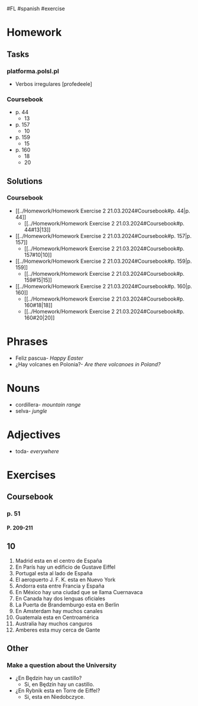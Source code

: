 #FL #spanish #exercise 

# Homework
## Tasks
### platforma.polsl.pl
- Verbos irregulares \[profedeele]

### Coursebook
- p. 44
	- 13
- p. 157
	- 10
- p. 159
	- 15
- p. 160
	- 18
	- 20

## Solutions
### Coursebook
- [[../Homework/Homework Exercise 2 21.03.2024#Coursebook#p. 44|p. 44]]
	- [[../Homework/Homework Exercise 2 21.03.2024#Coursebook#p. 44#13|13]]
- [[../Homework/Homework Exercise 2 21.03.2024#Coursebook#p. 157|p. 157]]
	- [[../Homework/Homework Exercise 2 21.03.2024#Coursebook#p. 157#10|10]]
- [[../Homework/Homework Exercise 2 21.03.2024#Coursebook#p. 159|p. 159]]
	- [[../Homework/Homework Exercise 2 21.03.2024#Coursebook#p. 159#15|15]]
- [[../Homework/Homework Exercise 2 21.03.2024#Coursebook#p. 160|p. 160]]
	- [[../Homework/Homework Exercise 2 21.03.2024#Coursebook#p. 160#18|18]]
	- [[../Homework/Homework Exercise 2 21.03.2024#Coursebook#p. 160#20|20]]

# Phrases
- Feliz pascua- *Happy Easter*
- ¿Hay volcanes en Polonia?- *Are there volcanoes in Poland?*

# Nouns
- cordillera- *mountain range*
- selva- *jungle*

# Adjectives
- toda- *everywhere*

# Exercises
## Coursebook
### p. 51
#### P. 209-211

## 10
1. Madrid esta en el centro de España
2. En París hay un edificio de Gustave Eiffel
3. Portugal esta al lado de España
4. El aeropuerto J. F. K. esta en Nuevo York
5. Andorra esta entre Francia y España
6. En México hay una ciudad que se llama Cuernavaca
7. En Canada hay dos lenguas oficiales
8. La Puerta de Brandemburgo esta en Berlin
9. En Amsterdam hay muchos canales
10. Guatemala esta en Centroamérica
11. Australia hay muchos canguros
12. Amberes esta muy cerca de Gante

## Other
### Make a question about the University
- ¿En Będzin hay un castillo?
	- Si, en Będzin hay un castillo.
- ¿En Rybnik esta en Torre de Eiffel?
	- Si, esta en Niedobczyce.